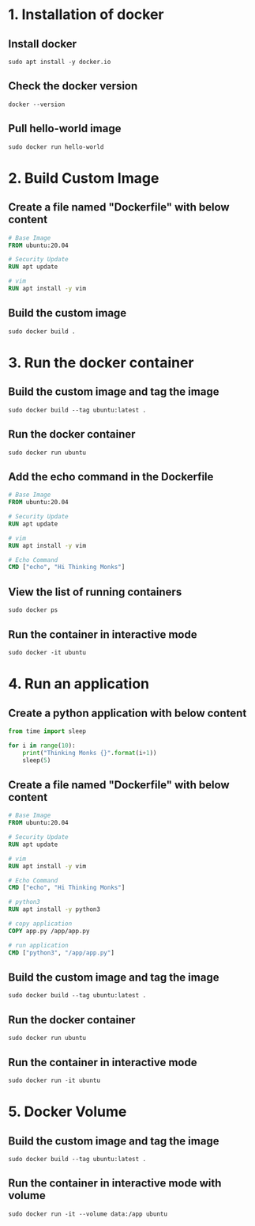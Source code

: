 # 1. Installation of docker

## Install docker
```shell
sudo apt install -y docker.io
```

## Check the docker version
```shell
docker --version
```

## Pull hello-world image
```shell
sudo docker run hello-world
```
 
# 2. Build Custom Image

## Create a file named "Dockerfile" with below content

```dockerfile
# Base Image
FROM ubuntu:20.04

# Security Update
RUN apt update

# vim
RUN apt install -y vim
```

## Build the custom image
```shell
sudo docker build .
```

# 3. Run the docker container

## Build the custom image and tag the image
```shell
sudo docker build --tag ubuntu:latest .
```

## Run the docker container
```shell
sudo docker run ubuntu
```

## Add the echo command in the Dockerfile
```dockerfile
# Base Image
FROM ubuntu:20.04

# Security Update
RUN apt update

# vim
RUN apt install -y vim

# Echo Command
CMD ["echo", "Hi Thinking Monks"]
```

## View the list of running containers
```shell
sudo docker ps
```

## Run the container in interactive mode
```shell
sudo docker -it ubuntu 
```

# 4. Run an application

## Create a python application with below content

```python
from time import sleep

for i in range(10):
    print("Thinking Monks {}".format(i+1))
    sleep(5)
```

## Create a file named "Dockerfile" with below content

```dockerfile
# Base Image
FROM ubuntu:20.04

# Security Update
RUN apt update

# vim
RUN apt install -y vim

# Echo Command
CMD ["echo", "Hi Thinking Monks"]

# python3
RUN apt install -y python3

# copy application
COPY app.py /app/app.py

# run application
CMD ["python3", "/app/app.py"]
```

## Build the custom image and tag the image
```shell
sudo docker build --tag ubuntu:latest .
```

## Run the docker container
```shell
sudo docker run ubuntu
```

## Run the container in interactive mode
```shell
sudo docker run -it ubuntu
```
# 5. Docker Volume

## Build the custom image and tag the image
```shell
sudo docker build --tag ubuntu:latest .
```
## Run the container in interactive mode with volume
```shell
sudo docker run -it --volume data:/app ubuntu
```

